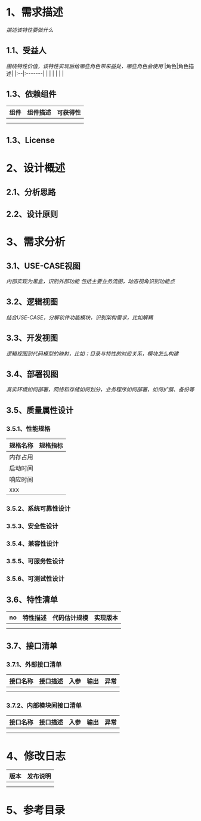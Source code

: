 # 1、需求描述
_描述该特性要做什么_

## 1.1、受益人
_围绕特性价值，该特性实现后给哪些角色带来益处，哪些角色会使用_
|角色|角色描述|
|:--|:-------|
| | |
| | |

## 1.3、依赖组件
|组件|组件描述|可获得性|
|:--|:-------|:------|
| | | |
| | | |

## 1.3、License

# 2、设计概述
## 2.1、分析思路

## 2.2、设计原则

# 3、需求分析
## 3.1、USE-CASE视图
_内部实现为黑盒，识别外部功能_
_包括主要业务流图，动态视角识别功能点_

## 3.2、逻辑视图
_结合USE-CASE，分解软件功能模块，识别架构需求，比如解耦_

## 3.3、开发视图
_逻辑视图到代码模型的映射，比如：目录与特性的对应关系，模块怎么构建_

## 3.4、部署视图
_真实环境如何部署，网络和存储如何划分，业务程序如何部署，如何扩展、备份等_

## 3.5、质量属性设计
### 3.5.1、性能规格
|规格名称|规格指标|
|:--|:-------|
|内存占用| |
|启动时间| |
|响应时间||
|xxx||

### 3.5.2、系统可靠性设计

### 3.5.3、安全性设计

### 3.5.4、兼容性设计

### 3.5.5、可服务性设计

### 3.5.6、可测试性设计

## 3.6、特性清单
|no|特性描述|代码估计规模|实现版本|
|:--|:-------|:------|:----|
| | | | |
| | | | |

## 3.7、接口清单
### 3.7.1、外部接口清单
|接口名称|接口描述|入参|输出|异常|
|:-------|:------|:---|:---|:---|
||||||
||||||

### 3.7.2、内部模块间接口清单
|接口名称|接口描述|入参|输出|异常|
|:-------|:------|:---|:---|:---|
||||||
||||||

# 4、修改日志
|版本|发布说明|
|:--|:-------|
|||
|||


# 5、参考目录


